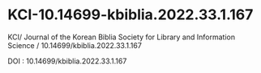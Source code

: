 # KCI-10.14699-kbiblia.2022.33.1.167
KCI/ Journal of the Korean Biblia Society for Library and Information Science  / 10.14699/kbiblia.2022.33.1.167

DOI : 10.14699/kbiblia.2022.33.1.167
